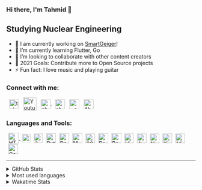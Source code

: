 ### Hi there, I'm Tahmid 👋

## Studying Nuclear Engineering 

- 🔭 I am currently working on [SmartGeiger][SmartGeiger]!
- 🌱 I’m currently learning Flutter, Go
- 👯 I’m looking to collaborate with other content creators
- 🥅 2021 Goals: Contribute more to Open Source projects
- ⚡ Fun fact: I love music and playing guitar

### Connect with me:

[<img align ="center" alt="tahmid__ | Twitter" width="25px" src="https://upload.wikimedia.org/wikipedia/en/6/60/Twitter_Logo_as_of_2021.svg" style="padding-left: 8px"/>][twitter]
[<img align ="center" alt="Youtube | YouTube" width="35px" src="https://upload.wikimedia.org/wikipedia/commons/0/09/YouTube_full-color_icon_%282017%29.svg" style="padding-left: 8px"/>][youtube]
[<img align ="center" alt="ahnaf-tahmid.blogspot.com" width="26px" src="https://upload.wikimedia.org/wikipedia/commons/3/31/Blogger.svg" style="padding-left: 8px" /> ][website]
[<img align ="center" alt="ahnaf-tahmid- | LinkedIn" width="26px" src="https://upload.wikimedia.org/wikipedia/commons/c/c9/Linkedin.svg" style="padding-left: 8px"/>][linkedin]
[<img align ="center" alt="_.ahnaf_tahmid._ | Instagram" width="26px" src="https://upload.wikimedia.org/wikipedia/commons/e/e7/Instagram_logo_2016.svg" style="padding-left: 8px"/>][instagram]
[<img align ="center" alt="Ahnaf-Chowdhury-3 | Ewsearchgate" width="26px" src="https://i.ibb.co/09mWFnm/researchgate.png" style="padding-left: 8px"/>][researchgate]


### Languages and Tools:

[<img align ="center" alt="HTML5" width="28px" src="https://upload.wikimedia.org/wikipedia/commons/6/61/HTML5_logo_and_wordmark.svg" style="padding-left: 5px; padding-bottom: 2px;" /> ][HTML]
[<img align ="center" alt="CSS3" width="22px" src="https://upload.wikimedia.org/wikipedia/commons/d/d5/CSS3_logo_and_wordmark.svg" style="padding-left: 5px; padding-bottom: 2px;"/>][CSS]
[<img align ="center" alt="C" width="24px" src="https://upload.wikimedia.org/wikipedia/commons/1/18/ISO_C%2B%2B_Logo.svg" style="padding-left: 5px; padding-bottom: 2px;"/>][C++]
[<img align ="center" alt="Python" width="26px" src="https://upload.wikimedia.org/wikipedia/commons/c/c3/Python-logo-notext.svg" style="padding-left: 5px; padding-bottom: 2px"/>][Python]
[<img align ="center" alt="Dart" width="26px" src="https://i.ibb.co/r50Sftr/dart.png" style="padding-left: 5px; padding-bottom: 2px"/>][Dart]
[<img align ="center" alt="MATLAB" width="26px" src="https://i.ibb.co/WpCSVHT/Matlab-Logo.png" style="padding-left: 5px; padding-bottom: 2px"/>][MATLAB]
[<img align ="center" alt="SQL" width="25px" src="https://i.ibb.co/0ZkpFwz/sql.png" style="padding-left: 5px; padding-bottom: 2px"/>][SQL]
[<img align ="center" alt="PowerShell" width="26px" src="https://i.ibb.co/VB4qXn1/terminal-png.png" style="padding-left: 5px; padding-bottom: 2px"/>][PowerShell]
[<img align ="center" alt="Bash" width="26px" src="https://i.ibb.co/74LfZpf/bash.png" style="padding-left: 5px; padding-bottom: 2px"/>][bash]
[<img align ="center" alt="Visual Studio Code" width="25px" src="https://i.ibb.co/LxmRHwx/Visual-Studio-Code-1-35-icon-svg.png" style="padding-left: 5px; padding-bottom: 2px"/>][vscode]
[<img align ="center" alt="Azure" width="25px" src="https://i.ibb.co/2v3632y/azure.png" style="padding-left: 5px; padding-bottom: 2px"/>][Azure]
[<img align ="center" alt="Node-RED" width="25px" src="https://i.ibb.co/cDW8L6D/node-red-hexagon.png" style="padding-left: 5px; padding-bottom: 2px"/>][Node-RED]
[<img align ="center" alt="KiCad" width="25px" src="https://i.ibb.co/wy72NNy/logo-kicad.png" style="padding-left: 5px; padding-bottom: 2px"/>][KiCad]
[<img align ="center" alt="Micropython" width="25px" src="https://i.ibb.co/YR662FL/micropython.jpg" style="padding-left: 5px; padding-bottom: 2px"/>][Micropython]
[<img align ="center" alt="Geant4" width="26px" src="https://i.ibb.co/d0Ncms3/g4.png" style="padding-left: 5px; padding-bottom: 2px"/>][Geant4]

---

<details>
<br />
<summary> GitHub Stats </summary>

![Tahmid's GitHub stats](https://github-readme-stats.vercel.app/api?username=ahnaf-tahmid-Chowdhury&count_private=true&theme=nord&show_icons=true)

</details>

<details>
<br />
  <summary> Most used languages</summary>

![Tahmid's most used languages](https://github-readme-stats.vercel.app/api/top-langs/?username=ahnaf-tahmid-chowdhury&theme=nord&layout=compact&hide=jupyter%20notebook)

</details>

<details>
<br />
  <summary> Wakatime Stats</summary>

![Tahmid's wakatime stats](https://github-readme-stats.vercel.app/api/wakatime?username=atc&theme=nord&layout=compact&v=2)

</details>


[website]: https://ahnaf-tahmid.blogspot.com
[SmartGeiger]: https://github.com/ahnaf-tahmid-chowdhury/SmartGeiger
[twitter]: https://twitter.com/tahmid__
[youtube]: https://www.youtube.com/channel/UC1PqPjoQIsjNKmiiALeXYnw
[instagram]: https://instagram.com/_.ahnaf_tahmid._
[linkedin]: https://linkedin.com/in/ahnaf-tahmid-
[researchgate]: https://www.researchgate.net/profile/Ahnaf-Chowdhury-3
[HTML]: https://en.wikipedia.org/wiki/HTML
[CSS]: https://en.wikipedia.org/wiki/CSS
[Python]: https://www.python.org/
[C++]: https://en.wikipedia.org/wiki/C%2B%2B
[SQL]: https://en.wikipedia.org/wiki/SQL
[Dart]: https://dart.dev/
[PowerShell]: https://docs.microsoft.com/en-us/powershell/
[bash]: https://www.gnu.org/software/bash/
[Micropython]: https://micropython.org/
[MATLAB]: https://www.mathworks.com/products/matlab.html
[Node-RED]: https://nodered.org/
[KiCad]: https://www.kicad.org/
[Azure]: https://azure.microsoft.com/en-us/
[vscode]: https://code.visualstudio.com/
[Geant4]: https://geant4.web.cern.ch/